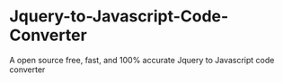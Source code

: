 # Jquery-to-Javascript-Code-Converter
A open source free, fast, and 100% accurate Jquery to Javascript code converter
